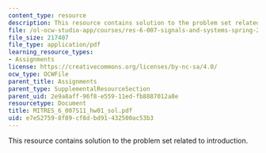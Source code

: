 ```yaml
---
content_type: resource
description: This resource contains solution to the problem set related to introduction.
file: /ol-ocw-studio-app/courses/res-6-007-signals-and-systems-spring-2011/e7e527598f89cf8dbd91432500ac53b3_MITRES_6_007S11_hw01_sol.pdf
file_size: 217407
file_type: application/pdf
learning_resource_types:
- Assignments
license: https://creativecommons.org/licenses/by-nc-sa/4.0/
ocw_type: OCWFile
parent_title: Assignments
parent_type: SupplementalResourceSection
parent_uid: 2e9a8aff-96f8-e559-11ed-fb8887012a8e
resourcetype: Document
title: MITRES_6_007S11_hw01_sol.pdf
uid: e7e52759-8f89-cf8d-bd91-432500ac53b3
---
```

This resource contains solution to the problem set related to introduction.